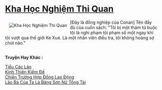 <a href="https://truyenwiki.net/kha-hoc-nghiem-thi-quan.35493/" title="Kha Học Nghiệm Thi Quan"><h1>Kha Học Nghiệm Thi Quan</h1></a><div style="display:table"><img align="right" style="float: left; padding: 10px;" src="https://truyenwiki.net/a/img/str/src/35493.jpg" alt="Kha Học Nghiệm Thi Quan">[Đây là đồng nghiệp của Conan] Tên đầy đủ của cuốn sách: "Tôi bị một thám tử buộc tội là nghi phạm tội phạm số một ngay khi tôi vượt qua thế giới Ke Xue. Là một nhân viên điều tra, tôi không hoảng sợ chút nào."</div><p><br><b>Truyện Hay Khác :</b></p><a href="https://truyenwiki.net/tieu-cac-lao.35757/" alt="Tiểu Các Lão">Tiểu Các Lão</a><br/><a href="https://sangtacviet.wordpress.com/2020/10/22/kinh-thien-kiem-de/" alt="Kinh Thiên Kiếm Đế">Kinh Thiên Kiếm Đế</a><br/><a href="https://github.com/nownovels/wikidich/tree/master/truyenhay/35400" alt="Chiến Trường Hợp Đồng Lao Động">Chiến Trường Hợp Đồng Lao Động</a><br/><a href="https://sangtacviet.wordpress.com/2020/10/22/lao-ba-cua-ta-la-bang-son-nu-tong-tai/" alt="Lão Bà Của Ta Là Băng Sơn Nữ Tổng Tài">Lão Bà Của Ta Là Băng Sơn Nữ Tổng Tài</a><br/>